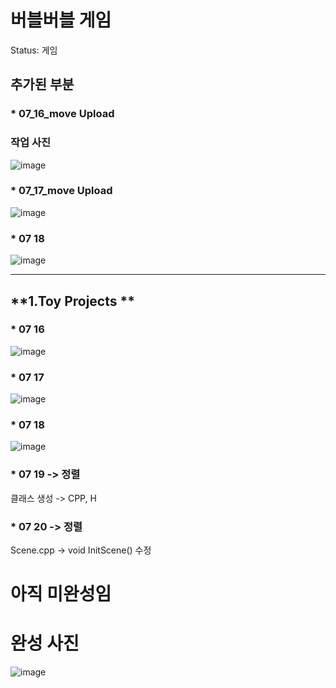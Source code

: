 # 버블버블 게임

Status: 게임

## **추가된 부분**

### * 07_16_move  Upload
### 작업 사진


![image](https://user-images.githubusercontent.com/68671394/125887309-cf5a7a5e-3156-48e1-8307-399281d5dca0.png)
### * 07_17_move Upload

![image](https://user-images.githubusercontent.com/68671394/126036971-e3942611-dd9b-40b7-a395-77430ea4137e.png)
### * 07 18  
![image](https://user-images.githubusercontent.com/68671394/126063934-cfbe6ee8-78b5-4d1b-a155-fbbdc7b1c730.png)

---

## **1.Toy Projects **
### * 07 16  
![image](https://user-images.githubusercontent.com/68671394/125797798-b826cb93-585e-429e-af52-328a6c212ed8.png)
### * 07 17  
![image](https://user-images.githubusercontent.com/68671394/126037001-35aa7ca4-c286-42e3-a3e4-291680bda71c.png)
### * 07 18
![image](https://user-images.githubusercontent.com/68671394/126063934-cfbe6ee8-78b5-4d1b-a155-fbbdc7b1c730.png)
### * 07 19 -> 정렬
클래스 생성 -> CPP, H
### * 07 20 -> 정렬
Scene.cpp  ->  void InitScene() 수정

# 아직 미완성임 

# 완성 사진

![image](https://user-images.githubusercontent.com/68671394/125798007-1c1f08f2-23b8-429c-a8e7-f2b19c5216a8.png)
